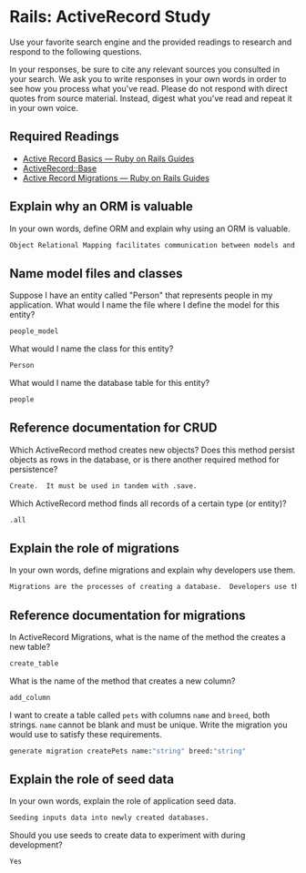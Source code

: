 # Rails: ActiveRecord Study

Use your favorite search engine and the provided readings to research and
respond to the following questions.

In your responses, be sure to cite any relevant sources you consulted in your
search. We ask you to write responses in your own words in order to see how you
process what you've read. Please do not respond with direct quotes from source
material. Instead, digest what you've read and repeat it in your own voice.

## Required Readings

-   [Active Record Basics — Ruby on Rails Guides](http://guides.rubyonrails.org/active_record_basics.html)
-   [ActiveRecord::Base](http://api.rubyonrails.org/classes/ActiveRecord/Base.html)
-   [Active Record Migrations — Ruby on Rails Guides](http://guides.rubyonrails.org/active_record_migrations.html)

## Explain why an ORM is valuable

In your own words, define ORM and explain why using an ORM is valuable.

```md
Object Relational Mapping facilitates communication between models and databases by providing them with a shared language to transmit information.  It is useful because it lets you work with objects and avoids the need to write SQL directly.
```

## Name model files and classes

Suppose I have an entity called "Person" that represents people in my
application. What would I name the file where I define the model for this
entity?

```md
people_model
```

What would I name the class for this entity?

```md
Person
```

What would I name the database table for this entity?

```md
people
```

## Reference documentation for CRUD

Which ActiveRecord method creates new objects? Does this method persist objects
as rows in the database, or is there another required method for persistence?

```md
Create.  It must be used in tandem with .save.
```

Which ActiveRecord method finds all records of a certain type (or entity)?

```md
.all
```

## Explain the role of migrations

In your own words, define migrations and explain why developers use them.

```md
Migrations are the processes of creating a database.  Developers use them because they lay out how data will be stored.
```

## Reference documentation for migrations

In ActiveRecord Migrations, what is the name of the method the creates a new
table?

```md
create_table
```

What is the name of the method that creates a new column?

```md
add_column
```

I want to create a table called `pets` with columns `name` and `breed`, both
strings. `name` cannot be blank and must be unique. Write the migration you
would use to satisfy these requirements.

```ruby
generate migration createPets name:"string" breed:"string"
```

## Explain the role of seed data

In your own words, explain the role of application seed data.

```md
Seeding inputs data into newly created databases.
```

Should you use seeds to create data to experiment with during development?

```md
Yes
```
